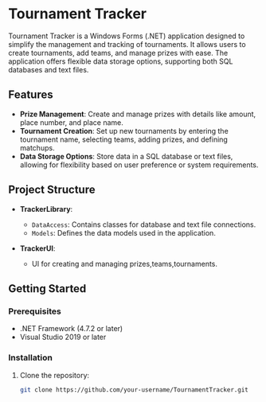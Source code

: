 # Tournament Tracker

Tournament Tracker is a Windows Forms (.NET) application designed to simplify the management and tracking of tournaments. It allows users to create tournaments, add teams, and manage prizes with ease. The application offers flexible data storage options, supporting both SQL databases and text files.

## Features

- **Prize Management**: Create and manage prizes with details like amount, place number, and place name.
- **Tournament Creation**: Set up new tournaments by entering the tournament name, selecting teams, adding prizes, and defining matchups.
- **Data Storage Options**: Store data in a SQL database or text files, allowing for flexibility based on user preference or system requirements.

## Project Structure

- **TrackerLibrary**: 
  - `DataAccess`: Contains classes for database and text file connections.
  - `Models`: Defines the data models used in the application.

- **TrackerUI**: 
  - UI for creating and managing prizes,teams,tournaments.

## Getting Started

### Prerequisites

- .NET Framework (4.7.2 or later)
- Visual Studio 2019 or later

### Installation

1. Clone the repository:
   ```bash
   git clone https://github.com/your-username/TournamentTracker.git
